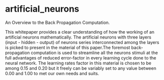 # artificial_neurons
An Overview to the Back Propagation Computation.

This whitepaper provides a clear understanding of how the working of an artificial neurons
mathematically. The artificial neurons with three layers (input - hidden - output) of 
neurons series interconnected among the layers is picked to present in the material of 
this paper.The foremost back-propagation computation is used to streamline all the neurons
stimuli at the full advantages of reduced error-factor in every learning cycle done to 
the neural network. The learning rates factor in this material is chosen to be among 
0.15 and 0.20 but it freely can be variably set to any value between 0.00 and 1.00 
to met our own needs and suits.

